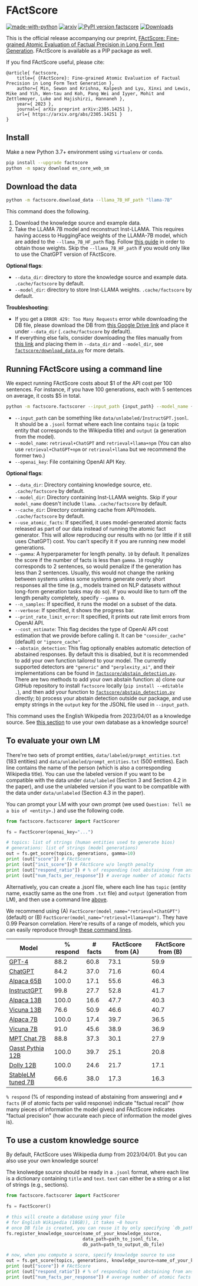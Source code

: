 # FActScore

[![made-with-python](https://img.shields.io/badge/Made%20with-Python-red.svg)](#python)
[![arxiv](https://img.shields.io/badge/arXiv-2305.14251-b31b1b.svg)](https://arxiv.org/abs/2305.14251)
[![PyPI version factscore](https://badge.fury.io/py/factscore.svg)](https://pypi.python.org/pypi/factscore/)
[![Downloads](https://pepy.tech/badge/factscore)](https://pepy.tech/project/factscore)

This is the official release accompanying our preprint, [FActScore: Fine-grained Atomic Evaluation of Factual Precision in Long Form Text Generation](https://arxiv.org/abs/2305.14251). FActScore is available as a PIP package as well.

If you find FActScore useful, please cite:
```
@article{ factscore,
    title={ {FActScore}: Fine-grained Atomic Evaluation of Factual Precision in Long Form Text Generation },
    author={ Min, Sewon and Krishna, Kalpesh and Lyu, Xinxi and Lewis, Mike and Yih, Wen-tau and Koh, Pang Wei and Iyyer, Mohit and Zettlemoyer, Luke and Hajishirzi, Hannaneh },
    year={ 2023 },
    journal={ arXiv preprint arXiv:2305.14251 },
    url={ https://arxiv.org/abs/2305.14251 }
}
```

## Install
<!-- ```
conda create -n fs-env python=3.9
conda activate fs-env
pip install -r requirements.txt
``` -->

Make a new Python 3.7+ environment using `virtualenv` or `conda`.

```bash
pip install --upgrade factscore
python -m spacy download en_core_web_sm
```

## Download the data

```bash
python -m factscore.download_data --llama_7B_HF_path "llama-7B"
```

This command does the following.
1. Download the knowledge source and example data.
2. Take the LLAMA 7B model and reconstruct Inst-LLAMA. This requires having access to HuggingFace weights of the LLAMA-7B model, which are added to the `--llama_7B_HF_path` flag. Follow [this guide](https://huggingface.co/docs/transformers/main/model_doc/llama) in order to obtain those weights. Skip the `--llama_7B_HF_path` if you would only like to use the ChatGPT version of FActScore.

**Optional flags**:
- `--data_dir`: directory to store the knowledge source and example data. `.cache/factscore` by default.
- `--model_dir`: directory to store Inst-LLAMA weights. `.cache/factscore` by default.

**Troubleshooting**:
- If you get a `ERROR 429: Too Many Requests` error while downloading the DB file, please download the DB from [this Google Drive link](https://drive.google.com/file/d/1mekls6OGOKLmt7gYtHs0WGf5oTamTNat/view?usp=sharing) and place it under `--data_dir` (`.cache/factscore` by default).
- If everything else fails, consider downloading the files manually from [this link](https://drive.google.com/drive/folders/1bLHGu_imkZVtX6O0mpZ-G0-4ofTLM1ZA?usp=share_link) and placing them in `--data_dir` and `--model_dir`, see [`factscore/download_data.py`](factscore/download_data.py) for more details.


## Running FActScore using a command line

We expect running FActScore costs about $1 of the API cost per 100 sentences. For instance, if you have 100 generations, each with 5 sentences on average, it costs $5 in total.

```bash
python -m factscore.factscorer --input_path {input_path} --model_name {estimator_name} --openai_key {openai_key}
```

- `--input_path` can be something like `data/unlabeled/InstructGPT.jsonl`. It should be a `.jsonl` format where each line contains `topic` (a topic entity that corresponds to the Wikipedia title) and `output` (a generation from the model).
- `--model_name`: `retrieval+ChatGPT` and `retrieval+llama+npm` (You can also use `retrieval+ChatGPT+npm` or `retrieval+llama` but we recommend the former two.)
- `--openai_key`: File containing OpenAI API Key.

**Optional flags**:
- `--data_dir`: Directory containing knowledge source, etc. `.cache/factscore` by default.
- `--model_dir`: Directory containing Inst-LLAMA weights. Skip if your `model_name` doesn't include `llama`. `.cache/factscore` by default.
- `--cache_dir`: Directory containing cache from API/models. `.cache/factscore` by default.
- `--use_atomic_facts`: If specified, it uses model-generated atomic facts released as part of our data instead of running the atomic fact generator. This will allow reproducing our results with no (or little if it still uses ChatGPT) cost. You can't specify it if you are running new model generations.
- `--gamma`: A hyperparameter for length penalty. `10` by default. It penalizes the score if the number of facts is less than `gamma`. `10` roughly corresponds to 2 sentences, so would penalize if the generation has less than 2 sentences. Usually, this would not change the ranking between systems unless some systems generate overly short responses all the time (e.g., models trained on NLP datasets without long-form generation tasks may do so). If you would like to turn off the length penalty completely, specify `--gamma 0`.
- `--n_samples`: If specified, it runs the model on a subset of the data.
- `--verbose`: If specified, it shows the progress bar.
- `--print_rate_limit_error`: It specified, it prints out rate limit errors from OpenAI API.
- `--cost_estimate`: This flag decides the type of OpenAI API cost estimation that we provide before calling it. It can be `"consider_cache"` (default) or `"ignore_cache"`.
- `--abstain_detection`: This flag optionally enables automatic detection of abstained responses. By default this is disabled, but it is recommended to add your own function tailored to your model. The currently supported detectors are `"generic"` and `"perplexity_ai"`, and their implementations can be found in [`factscore/abstain_detection.py`](factscore/abstain_detection.py). There are two methods to add your own abstain function: a) clone our GitHub repository to install `factscore` locally (`pip install --editable .`), and then add your function to [`factscore/abstain_detection.py`](factscore/abstain_detection.py) directly; b) process your abstain detection outside our package, and use empty strings in the `output` key for the JSONL file used in `--input_path`.

This command uses the English Wikipedia from 2023/04/01 as a knowledge source. See [this section](#To-use-a-custom-knowledge-source) to use your own database as a knowledge source!

## To evaluate your own LM

There're two sets of prompt entities, `data/labeled/prompt_entities.txt` (183 entities) and `data/unlabeled/prompt_entities.txt` (500 entities). Each line contains the name of the person (which is also a corresponding Wikipedia title). You can use the labeled version if you want to be compatible with the data under `data/labeled` (Section 3 and Section 4.2 in the paper), and use the unlabeled version if you want to be compatible with the data under `data/unlabeled` (Section 4.3 in the paper).

You can prompt your LM with your own prompt (we used `Question: Tell me a bio of <entity>.`) and use the following code.

```python
from factscore.factscorer import FactScorer

fs = FactScorer(openai_key="...")

# topics: list of strings (human entities used to generate bios)
# generations: list of strings (model generations)
out = fs.get_score(topics, generations, gamma=10)
print (out["score"]) # FActScore
print (out["init_score"]) # FActScore w/o length penalty
print (out["respond_ratio"]) # % of responding (not abstaining from answering)
print (out["num_facts_per_response"]) # average number of atomic facts per response
```

Alternatively, you can create a .jsonl file, where each line has `topic` (entity name, exactly same as the one from `.txt` file) and `output` (generation from LM), and then use a command line [above](#Running-FActScore-using-a-command-line).

We recommend using (A) `FactScorer(model_name="retrieval+ChatGPT")` (default) or (B) `FactScorer(model_name="retrieval+llama+npm")`. They have 0.99 Pearson correlation. Here're results of a range of models, which you can easily reproduce through [these command lines](#Running-FActScore-using-a-command-line).

| Model | % respond | # facts | FActScore from (A) | FActScore from (B) |
|---|---|---|---|---|
| [GPT-4](https://arxiv.org/abs/2303.08774)                                         | 88.2 | 60.8 | 73.1 | 59.9 |
| [ChatGPT](https://openai.com/blog/chatgpt)                                        | 84.2 | 37.0 | 71.6 | 60.4 |
| [Alpaca 65B](https://crfm.stanford.edu/2023/03/13/alpaca.html)                    | 100.0 | 17.1 | 55.6 | 46.3 |
| [InstructGPT](https://openai.com/research/instruction-following)                  | 99.8 | 27.7 | 52.8 | 41.7 |
| [Alpaca 13B](https://crfm.stanford.edu/2023/03/13/alpaca.html)                    | 100.0 | 16.6 | 47.7 | 40.3 |
| [Vicuna 13B](https://lmsys.org/blog/2023-03-30-vicuna/)                           | 76.6 | 50.9 | 46.6 | 40.7 |
| [Alpaca 7B](https://crfm.stanford.edu/2023/03/13/alpaca.html)                     | 100.0 | 17.4 | 39.7 | 36.5 |
| [Vicuna 7B](https://lmsys.org/blog/2023-03-30-vicuna/)                            | 91.0 | 45.6 | 38.9 | 36.9 |
| [MPT Chat 7B](https://www.mosaicml.com/blog/mpt-7b)                               | 88.8 | 37.3 | 30.1 | 27.9 |
| [Oasst Pythia 12B](https://huggingface.co/OpenAssistant/oasst-sft-1-pythia-12b)   | 100.0 | 39.7 | 25.1 | 20.8 |
| [Dolly 12B](https://huggingface.co/databricks/dolly-v2-12b)                       | 100.0 | 24.6 | 21.7 | 17.1 |
| [StableLM tuned 7B](https://huggingface.co/stabilityai/stablelm-tuned-alpha-7b)   | 66.6 | 38.0 | 17.3 | 16.3 |

`% respond` (% of responding instead of abstaining from answering) and `# facts` (# of atomic facts per valid response) indicate "factual recall" (how many pieces of information the model gives) and FActScore indicates "factual precision" (how accurate each piece of information the model gives is).

## To use a custom knowledge source

By default, FActScore uses Wikipedia dump from 2023/04/01. But you can also use your own knowledge source!

The knolwedge source should be ready in a `.jsonl` format, where each line is a dictionary containing `title` and `text`. `text` can either be a string or a list of strings (e.g., sections).

```python
from factscore.factscorer import FactScorer

fs = FactScorer()

# this will create a database using your file
# for English Wikipedia (18GB)), it takes ~8 hours
# once DB file is created, you can reuse it by only specifying `db_path`
fs.register_knowledge_source(name_of_your_knowledge_source,
                             data_path=path_to_jsonl_file,
                             db_path=path_to_output_db_file)

# now, when you compute a score, specify knowledge source to use
out = fs.get_score(topics, generations, knowledge_source=name_of_your_knowledge_source)
print (out["score"]) # FActScore
print (out["respond_ratio"]) # % of responding (not abstaining from answering)
print (out["num_facts_per_response"]) # average number of atomic facts per response
```



